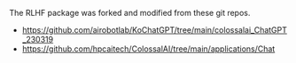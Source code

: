The RLHF package was forked and modified from these git repos.
- https://github.com/airobotlab/KoChatGPT/tree/main/colossalai_ChatGPT_230319
- https://github.com/hpcaitech/ColossalAI/tree/main/applications/Chat